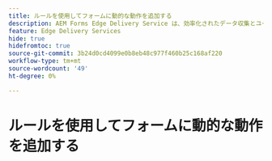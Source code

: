 ```yaml
---
title: ルールを使用してフォームに動的な動作を追加する
description: AEM Forms Edge Delivery Service は、効率化されたデータ収集とユーザーエンゲージメントの将来を想定できるように、最高のパフォーマンス向けに構築されています。 ルールを使用してフォームに動的な動作を追加する
feature: Edge Delivery Services
hide: true
hidefromtoc: true
source-git-commit: 3b24d0cd4099e0b8eb48c977f460b25c168af220
workflow-type: tm+mt
source-wordcount: '49'
ht-degree: 0%

---
```



# ルールを使用してフォームに動的な動作を追加する

